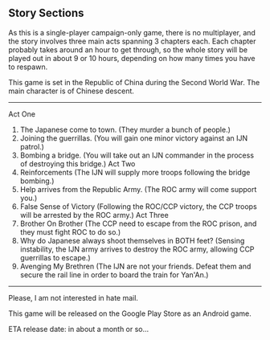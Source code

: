 ## Story Sections

As this is a single-player campaign-only game, there is no multiplayer, and the story involves three main acts spanning 3 chapters each. Each chapter probably takes around an hour to get through, so the whole story will be played out in about 9 or 10 hours, depending on how many times you have to respawn.

This game is set in the Republic of China during the Second World War. The main character is of Chinese descent.

-----

Act One
1. The Japanese come to town. (They murder a bunch of people.)
2. Joining the guerrillas. (You will gain one minor victory against an IJN patrol.)
3. Bombing a bridge. (You will take out an IJN commander in the process of destroying this bridge.)
Act Two
1. Reinforcements (The IJN will supply more troops following the bridge bombing.)
2. Help arrives from the Republic Army. (The ROC army will come support you.)
3. False Sense of Victory (Following the ROC/CCP victory, the CCP troops will be arrested by the ROC army.)
Act Three
1. Brother On Brother (The CCP need to escape from the ROC prison, and they must fight ROC to do so.)
2. Why do Japanese always shoot themselves in BOTH feet? (Sensing instability, the IJN army arrives to destroy the ROC army, allowing CCP guerrillas to escape.)
3. Avenging My Brethren (The IJN are not your friends. Defeat them and secure the rail line in order to board the train for Yan'An.)

-----

Please, I am not interested in hate mail.

This game will be released on the Google Play Store as an Android game.

ETA release date: in about a month or so...
